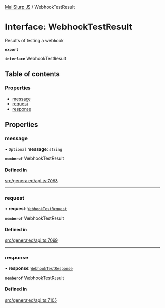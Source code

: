 [MailSlurp JS](../README.md) / WebhookTestResult

# Interface: WebhookTestResult

Results of testing a webhook

**`export`**

**`interface`** WebhookTestResult

## Table of contents

### Properties

- [message](WebhookTestResult.md#message)
- [request](WebhookTestResult.md#request)
- [response](WebhookTestResult.md#response)

## Properties

### message

• `Optional` **message**: `string`

**`memberof`** WebhookTestResult

#### Defined in

[src/generated/api.ts:7093](https://github.com/mailslurp/mailslurp-client/blob/f0f645f/src/generated/api.ts#L7093)

___

### request

• **request**: [`WebhookTestRequest`](WebhookTestRequest.md)

**`memberof`** WebhookTestResult

#### Defined in

[src/generated/api.ts:7099](https://github.com/mailslurp/mailslurp-client/blob/f0f645f/src/generated/api.ts#L7099)

___

### response

• **response**: [`WebhookTestResponse`](WebhookTestResponse.md)

**`memberof`** WebhookTestResult

#### Defined in

[src/generated/api.ts:7105](https://github.com/mailslurp/mailslurp-client/blob/f0f645f/src/generated/api.ts#L7105)
